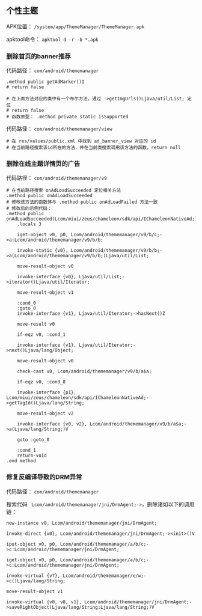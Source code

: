 ## 个性主题
APK位置： `/system/app/ThemeManager/ThemeManager.apk`

apktool命令： `apktool d -r -b *.apk`

### 删除首页的banner推荐
代码路径： `com/android/thememanager`
```
.method public getAdMarker()I
# return false

# 在上面方法对应的类中有一个布尔方法，通过 ->getImgUrls()Ljava/util/List; 定位
# return false
# 函数原型： .method private static isSupported
```
代码路径： `com/android/thememanager/view`
```
# 在 res/values/public.xml 中找到 ad_banner_view 对应的 id
# 在当前路径搜索该id所在的方法，并在当前类搜索调用该方法的函数，return null
```
### 删除在线主题详情页的广告
代码路径： `com/android/thememanager/v9`
```
# 在当前路径搜索 onAdLoadSucceeded 定位相关方法
.method public onAdLoadSucceeded
# 修改该方法的函数体与 .method public onAdLoadFailed 方法一致
# 修改后的示例代码：
.method public onAdLoadSucceeded(Lcom/miui/zeus/chameleon/sdk/api/IChameleonNativeAd;)V
    .locals 3

    iget-object v0, p0, Lcom/android/thememanager/v9/b/c;->a:Lcom/android/thememanager/v9/b/b;

    invoke-static {v0}, Lcom/android/thememanager/v9/b/b;->a(Lcom/android/thememanager/v9/b/b;)Ljava/util/List;

    move-result-object v0

    invoke-interface {v0}, Ljava/util/List;->iterator()Ljava/util/Iterator;

    move-result-object v1

    :cond_0
    :goto_0
    invoke-interface {v1}, Ljava/util/Iterator;->hasNext()Z

    move-result v0

    if-eqz v0, :cond_1

    invoke-interface {v1}, Ljava/util/Iterator;->next()Ljava/lang/Object;

    move-result-object v0

    check-cast v0, Lcom/android/thememanager/v9/b/a$a;

    if-eqz v0, :cond_0

    invoke-interface {p1}, Lcom/miui/zeus/chameleon/sdk/api/IChameleonNativeAd;->getTagId()Ljava/lang/String;

    move-result-object v2

    invoke-interface {v0, v2}, Lcom/android/thememanager/v9/b/a$a;->a(Ljava/lang/String;)V

    goto :goto_0

    :cond_1
    return-void
.end method
```

### 修复反编译导致的DRM异常
代码路径： `com/android/thememanager`

搜索代码 ` Lcom/android/thememanager/jni/DrmAgent;->`，删除诸如以下的调用链：
```
new-instance v0, Lcom/android/thememanager/jni/DrmAgent;

invoke-direct {v0}, Lcom/android/thememanager/jni/DrmAgent;-><init>()V

iput-object v0, p0, Lcom/android/thememanager/a/b/c;->c:Lcom/android/thememanager/jni/DrmAgent;
```
```
iget-object v0, p0, Lcom/android/thememanager/a/b/c;->c:Lcom/android/thememanager/jni/DrmAgent;

invoke-virtual {v7}, Lcom/android/thememanager/e/w;->c()Ljava/lang/String;

move-result-object v1

invoke-virtual {v0, v8, v1}, Lcom/android/thememanager/jni/DrmAgent;->saveRightObject(Ljava/lang/String;Ljava/lang/String;)V
```

